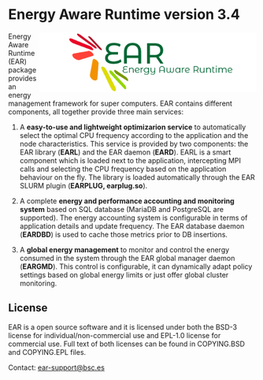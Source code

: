 # Energy Aware Runtime version 3.4

<img src="etc/images/logo.png" align="right" width="440">
Energy Aware Runtime (EAR) package provides an energy management framework for super computers. EAR contains different components, all together provide three main services:

1) A **easy-to-use and lightweight optimizarion service** to automatically select the optimal CPU frequency according to the application and the node characteristics. This service is provided by two components: the EAR library (**EARL**) and the EAR daemon (**EARD**). EARL is a smart component which is loaded next to the application, intercepting  MPI calls and selecting the CPU frequency based on the application behaviour on the fly. The library is loaded automatically through the EAR SLURM plugin (**EARPLUG, earplug.so**).


2) A complete **energy and performance accounting and monitoring system** based on SQL database (MariaDB and PostgreSQL are supported). The energy accounting system is configurable in terms of application details and update frequency. The EAR database daemon (**EARDBD**) is used to cache those metrics prior to DB insertions.

3) A **global energy management** to monitor and control the energy consumed in the system through the EAR global manager daemon (**EARGMD**). This control is configurable, it can dynamically adapt  policy settings based on global energy limits or just offer global cluster monitoring.


License
-------
EAR is a open source software and it is licensed under both the BSD-3 license for individual/non-commercial
use and EPL-1.0 license for commercial use. Full text of both licenses can be
found in COPYING.BSD and COPYING.EPL files.

Contact: [ear-support@bsc.es](mailto:ear-support@bsc.es)

